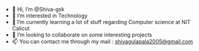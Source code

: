 - 👋 Hi, I’m @Shiva-gsk
- 👀 I’m interested in Technology
- 🌱 I’m currently learning a lot of stuff regarding Computer science at NIT Calicut
- 💞️ I’m looking to collaborate on some interesting projects
- 📫 You can contact me through my mail : shivagulapala2005@gmail.com

<!---
Shiva-gsk/Shiva-gsk is a ✨ special ✨ repository because its `README.md` (this file) appears on your GitHub profile.
You can click the Preview link to take a look at your changes.
--->
